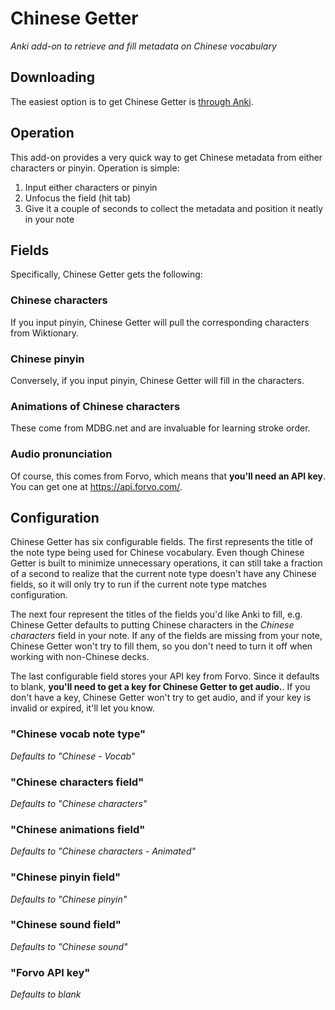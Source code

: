 # Chinese Getter

*Anki add-on to retrieve and fill metadata on Chinese vocabulary*

## Downloading

The easiest option is to get Chinese Getter is [through Anki](https://ankiweb.net/shared/info/972150718).

## Operation

This add-on provides a very quick way to get Chinese metadata from either characters or pinyin. Operation is simple:

1. Input either characters or pinyin
2. Unfocus the field (hit tab)
3. Give it a couple of seconds to collect the metadata and position it neatly in your note

## Fields

Specifically, Chinese Getter gets the following:

### Chinese characters

If you input pinyin, Chinese Getter will pull the corresponding characters from Wiktionary.

### Chinese pinyin

Conversely, if you input pinyin, Chinese Getter will fill in the characters.

### Animations of Chinese characters

These come from MDBG.net and are invaluable for learning stroke order.

### Audio pronunciation

Of course, this comes from Forvo, which means that **you'll need an API key**. You can get one at https://api.forvo.com/.

## Configuration

Chinese Getter has six configurable fields. The first represents the title of the note type being used for Chinese vocabulary. Even though Chinese Getter is built to minimize unnecessary operations, it can still take a fraction of a second to realize that the current note type doesn't have any Chinese fields, so it will only try to run if the current note type matches configuration.

The next four represent the titles of the fields you'd like Anki to fill, e.g. Chinese Getter defaults to putting Chinese characters in the *Chinese characters* field in your note. If any of the fields are missing from your note, Chinese Getter won't try to fill them, so you don't need to turn it off when working with non-Chinese decks.

The last configurable field stores your API key from Forvo. Since it defaults to blank, **you'll need to get a key for Chinese Getter to get audio.**. If you don't have a key, Chinese Getter won't try to get audio, and if your key is invalid or expired, it'll let you know.

### "Chinese vocab note type"

*Defaults to "Chinese - Vocab"*

### "Chinese characters field"

*Defaults to "Chinese characters"*

### "Chinese animations field"

*Defaults to "Chinese characters - Animated"*

### "Chinese pinyin field"

*Defaults to "Chinese pinyin"*

### "Chinese sound field"

*Defaults to "Chinese sound"*

### "Forvo API key"

*Defaults to blank*